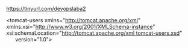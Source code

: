 https://tinyurl.com/devopslaba2





<?xml version='1.0' encoding='cp1252'?>
<tomcat-users xmlns="http://tomcat.apache.org/xml"
              xmlns:xsi="http://www.w3.org/2001/XMLSchema-instance"
              xsi:schemaLocation="http://tomcat.apache.org/xml tomcat-users.xsd"
              version="1.0">


  <!-- Roles Declaration -->
  <role rolename="manager-gui"/>
  <role rolename="manager-script"/>


  <!-- Users with assigned roles -->
  <user username="admin" password="admin" roles="manager-gui"/>
  <user username="tomcat" password="tomcat" roles="manager-script"/>


  <!-- Example roles and users for the examples app (optional, not active) -->
  <!--
  <role rolename="tomcat"/>
  <role rolename="role1"/>
  <user username="tomcat" password="changeit" roles="tomcat"/>
  <user username="both" password="changeit" roles="tomcat,role1"/>
  <user username="role1" password="changeit" roles="role1"/>
  -->


</tomcat-users>
